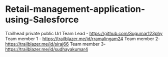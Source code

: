 # Retail-management-application-using-Salesforce
Trailhead private public Url
 Team Lead - https://github.com/Sugumar123phy
 Team member 1 - https://trailblazer.me/id/rramalingam24
 Team member 2- https://trailblazer.me/id/siraj66
 Team member 3- https://trailblazer.me/id/sudhayakumar4
